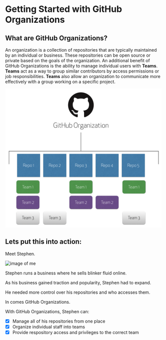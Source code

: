 # Getting Started with GitHub Organizations
## What are GitHub Organizations?

An organization is a collection of repositories that are typically maintained by an individual or business.  These repositories can be open source or private based on the goals of the organization.  An additional benefit of GitHub Organizations is the ability to manage individual users with **Teams**.  **Teams** act as a way to group similar contributors by access permissions or job responsibilities. **Teams** also allow an organization to communicate more effectively with a group working on a specific project.

![GitHub_orgchart](img/GitHub_orgschart.png)

## Lets put this into action:

Meet Stephen. 

![image of me](https://avatars2.githubusercontent.com/u/42813339?s=60&v=4)

Stephen runs a business where he sells blinker fluid online.

As his business gained traction and popularity, Stephen had to expand. 

He needed more control over his repositories and who accesses them.

In comes GitHub Organizations.

With GitHub Organizations, Stephen can:
- [x] Manage all of his repositories from one place
- [x] Organize individual staff into teams
- [x] Provide respository access and privileges to the correct team
